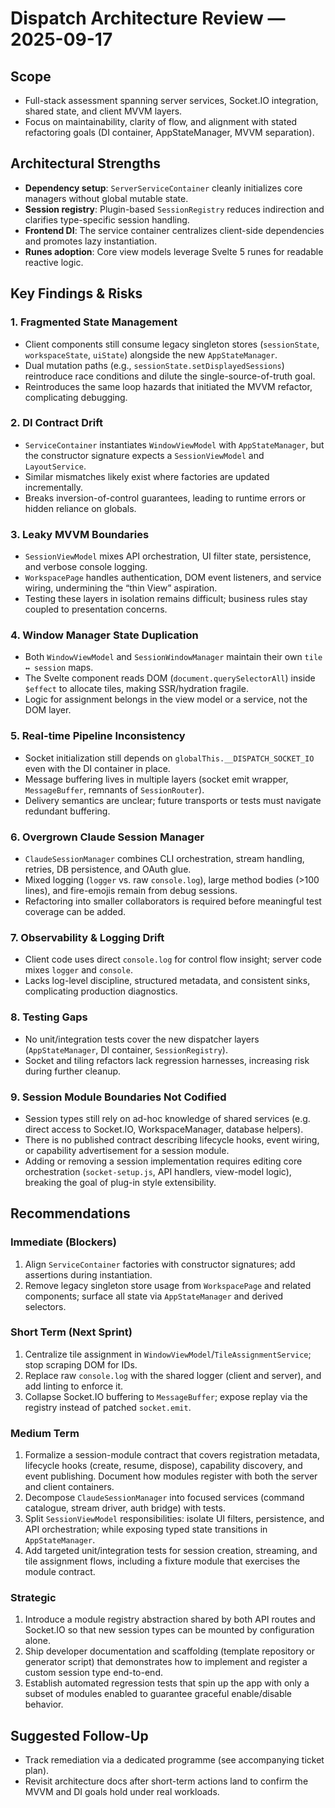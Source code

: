 # Dispatch Architecture Review — 2025-09-17

## Scope
- Full-stack assessment spanning server services, Socket.IO integration, shared state, and client MVVM layers.
- Focus on maintainability, clarity of flow, and alignment with stated refactoring goals (DI container, AppStateManager, MVVM separation).

## Architectural Strengths
- **Dependency setup**: `ServerServiceContainer` cleanly initializes core managers without global mutable state.
- **Session registry**: Plugin-based `SessionRegistry` reduces indirection and clarifies type-specific session handling.
- **Frontend DI**: The service container centralizes client-side dependencies and promotes lazy instantiation.
- **Runes adoption**: Core view models leverage Svelte 5 runes for readable reactive logic.

## Key Findings & Risks

### 1. Fragmented State Management
- Client components still consume legacy singleton stores (`sessionState`, `workspaceState`, `uiState`) alongside the new `AppStateManager`.
- Dual mutation paths (e.g., `sessionState.setDisplayedSessions`) reintroduce race conditions and dilute the single-source-of-truth goal.
- Reintroduces the same loop hazards that initiated the MVVM refactor, complicating debugging.

### 2. DI Contract Drift
- `ServiceContainer` instantiates `WindowViewModel` with `AppStateManager`, but the constructor signature expects a `SessionViewModel` and `LayoutService`.
- Similar mismatches likely exist where factories are updated incrementally.
- Breaks inversion-of-control guarantees, leading to runtime errors or hidden reliance on globals.

### 3. Leaky MVVM Boundaries
- `SessionViewModel` mixes API orchestration, UI filter state, persistence, and verbose console logging.
- `WorkspacePage` handles authentication, DOM event listeners, and service wiring, undermining the “thin View” aspiration.
- Testing these layers in isolation remains difficult; business rules stay coupled to presentation concerns.

### 4. Window Manager State Duplication
- Both `WindowViewModel` and `SessionWindowManager` maintain their own `tile ↔ session` maps.
- The Svelte component reads DOM (`document.querySelectorAll`) inside `$effect` to allocate tiles, making SSR/hydration fragile.
- Logic for assignment belongs in the view model or a service, not the DOM layer.

### 5. Real-time Pipeline Inconsistency
- Socket initialization still depends on `globalThis.__DISPATCH_SOCKET_IO` even with the DI container in place.
- Message buffering lives in multiple layers (socket emit wrapper, `MessageBuffer`, remnants of `SessionRouter`).
- Delivery semantics are unclear; future transports or tests must navigate redundant buffering.

### 6. Overgrown Claude Session Manager
- `ClaudeSessionManager` combines CLI orchestration, stream handling, retries, DB persistence, and OAuth glue.
- Mixed logging (`logger` vs. raw `console.log`), large method bodies (>100 lines), and fire-emojis remain from debug sessions.
- Refactoring into smaller collaborators is required before meaningful test coverage can be added.

### 7. Observability & Logging Drift
- Client code uses direct `console.log` for control flow insight; server code mixes `logger` and `console`.
- Lacks log-level discipline, structured metadata, and consistent sinks, complicating production diagnostics.

### 8. Testing Gaps
- No unit/integration tests cover the new dispatcher layers (`AppStateManager`, DI container, `SessionRegistry`).
- Socket and tiling refactors lack regression harnesses, increasing risk during further cleanup.

### 9. Session Module Boundaries Not Codified
- Session types still rely on ad-hoc knowledge of shared services (e.g. direct access to Socket.IO, WorkspaceManager, database helpers).
- There is no published contract describing lifecycle hooks, event wiring, or capability advertisement for a session module.
- Adding or removing a session implementation requires editing core orchestration (`socket-setup.js`, API handlers, view-model logic), breaking the goal of plug-in style extensibility.

## Recommendations

### Immediate (Blockers)
1. Align `ServiceContainer` factories with constructor signatures; add assertions during instantiation.
2. Remove legacy singleton store usage from `WorkspacePage` and related components; surface all state via `AppStateManager` and derived selectors.

### Short Term (Next Sprint)
1. Centralize tile assignment in `WindowViewModel`/`TileAssignmentService`; stop scraping DOM for IDs.
2. Replace raw `console.log` with the shared logger (client and server), and add linting to enforce it.
3. Collapse Socket.IO buffering to `MessageBuffer`; expose replay via the registry instead of patched `socket.emit`.

### Medium Term
1. Formalize a session-module contract that covers registration metadata, lifecycle hooks (create, resume, dispose), capability discovery, and event publishing. Document how modules register with both the server and client containers.
2. Decompose `ClaudeSessionManager` into focused services (command catalogue, stream driver, auth bridge) with tests.
3. Split `SessionViewModel` responsibilities: isolate UI filters, persistence, and API orchestration; while exposing typed state transitions in `AppStateManager`.
4. Add targeted unit/integration tests for session creation, streaming, and tile assignment flows, including a fixture module that exercises the module contract.

### Strategic
1. Introduce a module registry abstraction shared by both API routes and Socket.IO so that new session types can be mounted by configuration alone.
2. Ship developer documentation and scaffolding (template repository or generator script) that demonstrates how to implement and register a custom session type end-to-end.
3. Establish automated regression tests that spin up the app with only a subset of modules enabled to guarantee graceful enable/disable behavior.

## Suggested Follow-Up
- Track remediation via a dedicated programme (see accompanying ticket plan).
- Revisit architecture docs after short-term actions land to confirm the MVVM and DI goals hold under real workloads.
